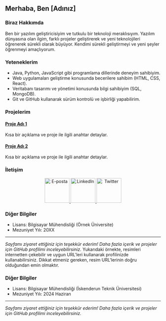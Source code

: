 ## Merhaba, Ben [Adınız]

### Biraz Hakkımda
Ben bir yazılım geliştiricisiyim ve tutkulu bir teknoloji meraklısıyım. Yazılım dünyasına olan ilgim, farklı projeler geliştirerek ve yeni teknolojileri öğrenerek sürekli olarak büyüyor. Kendimi sürekli geliştirmeyi ve yeni şeyler öğrenmeyi amaçlıyorum.

### Yeteneklerim
- Java, Python, JavaScript gibi programlama dillerinde deneyim sahibiyim.
- Web uygulamaları geliştirme konusunda becerilere sahibim (HTML, CSS, React).
- Veritabanı tasarımı ve yönetimi konusunda bilgi sahibiyim (SQL, MongoDB).
- Git ve GitHub kullanarak sürüm kontrolü ve işbirliği yapabilirim.

### Projelerim
#### [Proje Adı 1](https://github.com/kullanici/proje1)
Kısa bir açıklama ve proje ile ilgili anahtar detaylar.

#### [Proje Adı 2](https://github.com/kullanici/proje2)
Kısa bir açıklama ve proje ile ilgili anahtar detaylar.

### İletişim
<p align="center">
    <a href="mailto:gorkemarslanbogan@gmail.com">
        <img src="[https://example.com/email.png](https://cdn4.iconfinder.com/data/icons/social-media-logos-6/512/112-gmail_email_mail-512.png)" alt="E-posta" width="80px" />
    </a>
    <a href="https://www.linkedin.com/in/kullanici/">
        <img src="https://example.com/linkedin.png" alt="LinkedIn" width="80px" />
    </a>
    <a href="https://twitter.com/gorkemarslnbgn">
        <img src="[https://example.com/twitter.png](https://seeklogo.com/images/T/twitter-x-logo-0339F999CF-seeklogo.com.png?v=638264860180000000)" alt="Twitter" width="80px" />
    </a>
</p>

### Diğer Bilgiler
- Lisans: Bilgisayar Mühendisliği (Örnek Üniversite)
- Mezuniyet Yılı: 20XX

---

_Sayfamı ziyaret ettiğiniz için teşekkür ederim! Daha fazla içerik ve projeler için GitHub profilimi inceleyebilirsiniz._
Yukarıdaki örnekte, resimleri internetten çekebilir ve uygun URL'leri kullanarak profilinizde kullanabilirsiniz. Dikkat etmeniz gereken, resim URL'lerinin doğru olduğundan emin olmaktır.






### Diğer Bilgiler
- Lisans: Bilgisayar Mühendisliği (İskenderun Teknik Üniversitesi)
- Mezuniyet Yılı: 2024 Haziran

---

_Sayfamı ziyaret ettiğiniz için teşekkür ederim! Daha fazla içerik ve projeler için GitHub profilimi inceleyebilirsiniz._
